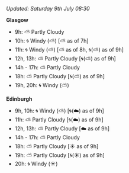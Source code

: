*Updated: Saturday 9th July 08:30*

**Glasgow**

* 9h: :partly_sunny: Partly Cloudy
* 10h: :cyclone: Windy (:partly_sunny:) [:partly_sunny: as of 7h]
* 11h: :cyclone: Windy (:partly_sunny:) [:partly_sunny: as of 8h, :cyclone:(:partly_sunny:) as of 9h]
* 12h, 13h: :partly_sunny: Partly Cloudy [:cyclone:(:partly_sunny:) as of 9h]
* 14h - 17h: :partly_sunny: Partly Cloudy
* 18h: :partly_sunny: Partly Cloudy [:cyclone:(:partly_sunny:) as of 9h]
* 19h, 20h: :cyclone: Windy (:partly_sunny:)

**Edinburgh**

* 9h, 10h: :cyclone: Windy (:partly_sunny:) [:cyclone:(:cloud:) as of 9h]
* 11h: :partly_sunny: Partly Cloudy [:cyclone:(:cloud:) as of 9h]
* 12h, 13h: :partly_sunny: Partly Cloudy [:cloud: as of 9h]
* 14h - 17h: :partly_sunny: Partly Cloudy
* 18h: :partly_sunny: Partly Cloudy [:sunny: as of 9h]
* 19h: :partly_sunny: Partly Cloudy [:cyclone:(:sunny:) as of 9h]
* 20h: :cyclone: Windy (:sunny:)
